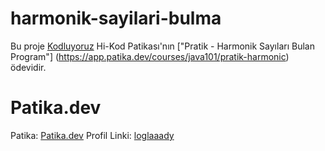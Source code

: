 # harmonik-sayilari-bulma


Bu proje [Kodluyoruz](https://www.kodluyoruz.org) Hi-Kod Patikası'nın ["Pratik - Harmonik Sayıları Bulan Program"] (https://app.patika.dev/courses/java101/pratik-harmonic) ödevidir.

# Patika.dev
Patika: [Patika.dev](https://www.patika.dev/tr)
Profil Linki: [loglaaady](https://app.patika.dev/loglaaady)
